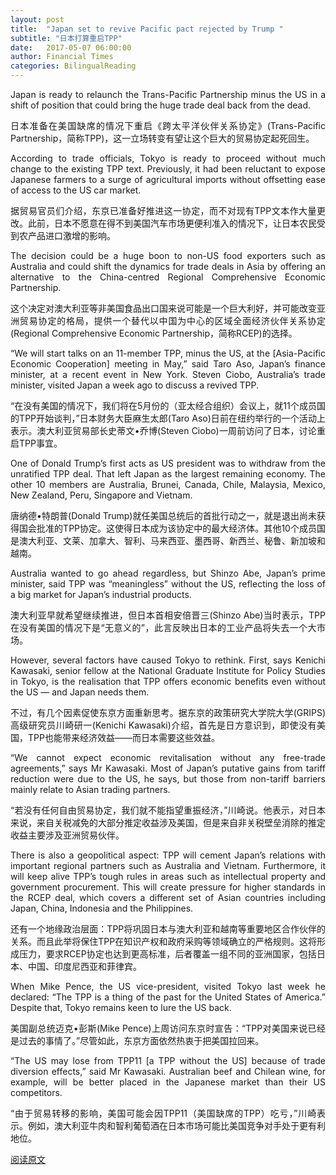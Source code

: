 ```yaml
---
layout: post
title:  "Japan set to revive Pacific pact rejected by Trump "
subtitle: "日本打算重启TPP"
date:   2017-05-07 06:00:00
author: Financial Times
categories: BilingualReading
---
```


<p align="justify">
Japan is ready to relaunch the Trans-Pacific Partnership minus the US in a shift of position that could bring the huge trade deal back from the dead.
</p>
<p align="justify">
日本准备在美国缺席的情况下重启《跨太平洋伙伴关系协定》(Trans-Pacific Partnership，简称TPP)，这一立场转变有望让这个巨大的贸易协定起死回生。
</p>
<p align="justify">
According to trade officials, Tokyo is ready to proceed without much change to the existing TPP text. Previously, it had been reluctant to expose Japanese farmers to a surge of agricultural imports without offsetting ease of access to the US car market.
</p>
<p align="justify">
据贸易官员们介绍，东京已准备好推进这一协定，而不对现有TPP文本作大量更改。此前，日本不愿意在得不到美国汽车市场更便利准入的情况下，让日本农民受到农产品进口激增的影响。
</p>
<p align="justify">
The decision could be a huge boon to non-US food exporters such as Australia and could shift the dynamics for trade deals in Asia by offering an alternative to the China-centred Regional Comprehensive Economic Partnership.
</p>
<p align="justify">
这个决定对澳大利亚等非美国食品出口国来说可能是一个巨大利好，并可能改变亚洲贸易协定的格局，提供一个替代以中国为中心的区域全面经济伙伴关系协定(Regional Comprehensive Economic Partnership，简称RCEP)的选择。
</p>
<p align="justify">
“We will start talks on an 11-member TPP, minus the US, at the [Asia-Pacific Economic Cooperation] meeting in May,” said Taro Aso, Japan’s finance minister, at a recent event in New York. Steven Ciobo, Australia’s trade minister, visited Japan a week ago to discuss a revived TPP.
</p>
<p align="justify">
“在没有美国的情况下，我们将在5月份的（亚太经合组织）会议上，就11个成员国的TPP开始谈判，”日本财务大臣麻生太郎(Taro Aso)日前在纽约举行的一个活动上表示。澳大利亚贸易部长史蒂文•乔博(Steven Ciobo)一周前访问了日本，讨论重启TPP事宜。
</p>
<p align="justify">
One of Donald Trump’s first acts as US president was to withdraw from the unratified TPP deal. That left Japan as the largest remaining economy. The other 10 members are Australia, Brunei, Canada, Chile, Malaysia, Mexico, New Zealand, Peru, Singapore and Vietnam.
</p>
<p align="justify">
唐纳德•特朗普(Donald Trump)就任美国总统后的首批行动之一，就是退出尚未获得国会批准的TPP协定。这使得日本成为该协定中的最大经济体。其他10个成员国是澳大利亚、文莱、加拿大、智利、马来西亚、墨西哥、新西兰、秘鲁、新加坡和越南。
</p>
<p align="justify">
Australia wanted to go ahead regardless, but Shinzo Abe, Japan’s prime minister, said TPP was “meaningless” without the US, reflecting the loss of a big market for Japan’s industrial products.
</p>
<p align="justify">
澳大利亚早就希望继续推进，但日本首相安倍晋三(Shinzo Abe)当时表示，TPP在没有美国的情况下是“无意义的”，此言反映出日本的工业产品将失去一个大市场。
</p>
<p align="justify">
However, several factors have caused Tokyo to rethink. First, says Kenichi Kawasaki, senior fellow at the National Graduate Institute for Policy Studies in Tokyo, is the realisation that TPP offers economic benefits even without the US — and Japan needs them.
</p>
<p align="justify">
不过，有几个因素促使东京方面重新思考。据东京的政策研究大学院大学(GRIPS)高级研究员川崎研一(Kenichi Kawasaki)介绍，首先是日方意识到，即使没有美国，TPP也能带来经济效益——而日本需要这些效益。
</p>
<p align="justify">
“We cannot expect economic revitalisation without any free-trade agreements,” says Mr Kawasaki. Most of Japan’s putative gains from tariff reduction were due to the US, he says, but those from non-tariff barriers mainly relate to Asian trading partners.
</p>
<p align="justify">
“若没有任何自由贸易协定，我们就不能指望重振经济，”川崎说。他表示，对日本来说，来自关税减免的大部分推定收益涉及美国，但是来自非关税壁垒消除的推定收益主要涉及亚洲贸易伙伴。
</p>
<p align="justify">
There is also a geopolitical aspect: TPP will cement Japan’s relations with important regional partners such as Australia and Vietnam. Furthermore, it will keep alive TPP’s tough rules in areas such as intellectual property and government procurement. This will create pressure for higher standards in the RCEP deal, which covers a different set of Asian countries including Japan, China, Indonesia and the Philippines.
</p>
<p align="justify">
还有一个地缘政治层面：TPP将巩固日本与澳大利亚和越南等重要地区合作伙伴的关系。而且此举将保住TPP在知识产权和政府采购等领域确立的严格规则。这将形成压力，要求RCEP协定也达到更高标准，后者覆盖一组不同的亚洲国家，包括日本、中国、印度尼西亚和菲律宾。
</p>
<p align="justify">
When Mike Pence, the US vice-president, visited Tokyo last week he declared: “The TPP is a thing of the past for the United States of America.” Despite that, Tokyo remains keen to lure the US back.
</p>
<p align="justify">
美国副总统迈克•彭斯(Mike Pence)上周访问东京时宣告：“TPP对美国来说已经是过去的事情了。”尽管如此，东京方面依然热衷于把美国拉回来。
</p>
<p align="justify">
“The US may lose from TPP11 [a TPP without the US] because of trade diversion effects,” said Mr Kawasaki. Australian beef and Chilean wine, for example, will be better placed in the Japanese market than their US competitors.
</p>
<p align="justify">
“由于贸易转移的影响，美国可能会因TPP11（美国缺席的TPP）吃亏，”川崎表示。例如，澳大利亚牛肉和智利葡萄酒在日本市场可能比美国竞争对手处于更有利地位。
</p>

[阅读原文](http://www.ftchinese.com/story/001072310/ce#adchannelID=1100)